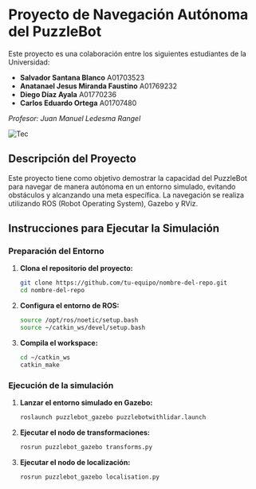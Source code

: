 # Proyecto de Navegación Autónoma del PuzzleBot

Este proyecto es una colaboración entre los siguientes estudiantes de la Universidad:

- **Salvador Santana Blanco**            A01703523
- **Anatanael Jesus Miranda Faustino**  A01769232
- **Diego Díaz Ayala**            A01770236
- **Carlos Eduardo Ortega**        A01707480

*Profesor: Juan Manuel Ledesma Rangel*

![Tec](https://brandemia.org/sites/default/files/sites/default/files/tec_monterrey_nuevo_logo.png)

## Descripción del Proyecto

Este proyecto tiene como objetivo demostrar la capacidad del PuzzleBot para navegar de manera autónoma en un entorno simulado, evitando obstáculos y alcanzando una meta específica. La navegación se realiza utilizando ROS (Robot Operating System), Gazebo y RViz.

## Instrucciones para Ejecutar la Simulación

### Preparación del Entorno

1. **Clona el repositorio del proyecto:**
   ```bash
   git clone https://github.com/tu-equipo/nombre-del-repo.git
   cd nombre-del-repo

2. **Configura el entorno de ROS:**
   ```bash
   source /opt/ros/noetic/setup.bash
   source ~/catkin_ws/devel/setup.bash


3. **Compila el workspace:**
   ```bash
   cd ~/catkin_ws
   catkin_make

### Ejecución de la simulación

1. **Lanzar el entorno simulado en Gazebo:**
   ```bash
   roslaunch puzzlebot_gazebo puzzlebotwithlidar.launch

2. **Ejecutar el nodo de transformaciones:**
   ```bash
   rosrun puzzlebot_gazebo transforms.py

3. **Ejecutar el nodo de localización:**
   ```bash
   rosrun puzzlebot_gazebo localisation.py




